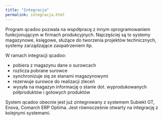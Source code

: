 ```yaml
---
title: "Integracja"
permalink: integracja.html 
---
```


 Program qcadoo pozwala na współpracę z innym oprogramowaniem funkcjonującym w firmach produkcyjnych. Najczęściej są to systemy magazynowe, księgowe, służące do tworzenia projektów technicznych, systemy zarządzające zaopatrzeniem itp.&nbsp; 
  

W ramach integracji qcadoo:

- pobiera z magazynu dane o surowcach
- rozlicza pobrane surowce
- synchronizuje się ze stanami magazynowymi
- rezerwuje surowce do realizacji zleceń
- wysyła na magazyn informację o stanie dot. wyprodukowanych półproduktów i gotowych produktów

  

System qcadoo obecnie jest już zintegrowany z systemem Subiekt GT, Enova, Comarch ERP Optima. Jest równocześnie otwarty na integrację z kolejnymi systemami.

